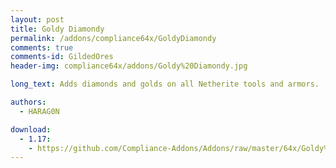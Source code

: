 ```yaml
---
layout: post
title: Goldy Diamondy
permalink: /addons/compliance64x/GoldyDiamondy
comments: true
comments-id: GildedOres
header-img: compliance64x/addons/Goldy%20Diamondy.jpg

long_text: Adds diamonds and golds on all Netherite tools and armors.

authors:
  - HARAG0N

download:
  - 1.17:
    - https://github.com/Compliance-Addons/Addons/raw/master/64x/Goldy%20Diamondy/Compliance%2064x%20-%20Goldy%20Diamondy.zip
---
```

